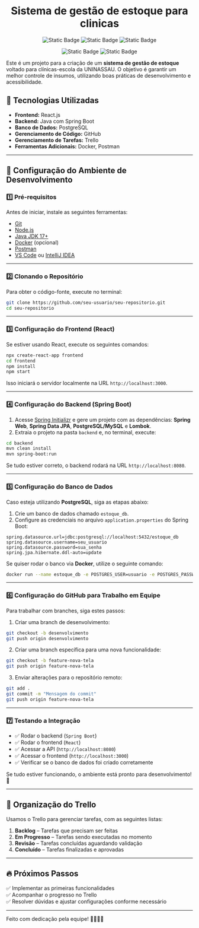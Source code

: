 <h1 align="center"> Sistema de gestão de estoque para clinicas </h1>

<p align="center">
<img alt="Static Badge" src="https://img.shields.io/badge/Status-Em_Desenvolvimento-green?style=for-the-badge">
<img alt="Static Badge" src="https://img.shields.io/badge/Language-Java_Script-orange?style=for-the-badge">
<img alt="Static Badge" src="https://img.shields.io/badge/Language-Java-orange?style=for-the-badge">
</p>
<p align="center">
<img alt="Static Badge" src="https://img.shields.io/badge/Language-HTML-orange?style=for-the-badge">
<img alt="Static Badge" src="https://img.shields.io/badge/Language-CSS-orange?style=for-the-badge">
<p>

Este é um projeto para a criação de um **sistema de gestão de estoque** voltado para clínicas-escola da UNINASSAU. O objetivo é garantir um melhor controle de insumos, utilizando boas práticas de desenvolvimento e acessibilidade.

## 📌 Tecnologias Utilizadas

- **Frontend:** React.js  
- **Backend:** Java com Spring Boot  
- **Banco de Dados:** PostgreSQL  
- **Gerenciamento de Código:** GitHub  
- **Gerenciamento de Tarefas:** Trello  
- **Ferramentas Adicionais:** Docker, Postman  

---

## 🚀 Configuração do Ambiente de Desenvolvimento

### 1️⃣ Pré-requisitos
Antes de iniciar, instale as seguintes ferramentas:

- [Git](https://git-scm.com/)
- [Node.js](https://nodejs.org/)
- [Java JDK 17+](https://www.oracle.com/java/technologies/javase/jdk17-archive-downloads.html)
- [Docker](https://www.docker.com/) (opcional)
- [Postman](https://www.postman.com/)
- [VS Code](https://code.visualstudio.com/) ou [IntelliJ IDEA](https://www.jetbrains.com/idea/)

---

### 2️⃣ Clonando o Repositório
Para obter o código-fonte, execute no terminal:

```sh
git clone https://github.com/seu-usuario/seu-repositorio.git
cd seu-repositorio
```

---

### 3️⃣ Configuração do Frontend (React)
Se estiver usando React, execute os seguintes comandos:

```sh
npx create-react-app frontend
cd frontend
npm install
npm start
```

Isso iniciará o servidor localmente na URL `http://localhost:3000`.

---

### 4️⃣ Configuração do Backend (Spring Boot)
1. Acesse [Spring Initializr](https://start.spring.io/) e gere um projeto com as dependências: **Spring Web**, **Spring Data JPA**, **PostgreSQL/MySQL** e **Lombok**.  
2. Extraia o projeto na pasta `backend` e, no terminal, execute:

```sh
cd backend
mvn clean install
mvn spring-boot:run
```

Se tudo estiver correto, o backend rodará na URL `http://localhost:8080`.

---

### 5️⃣ Configuração do Banco de Dados
Caso esteja utilizando **PostgreSQL**, siga as etapas abaixo:

1. Crie um banco de dados chamado `estoque_db`.
2. Configure as credenciais no arquivo `application.properties` do Spring Boot:

```properties
spring.datasource.url=jdbc:postgresql://localhost:5432/estoque_db
spring.datasource.username=seu_usuario
spring.datasource.password=sua_senha
spring.jpa.hibernate.ddl-auto=update
```

Se quiser rodar o banco via **Docker**, utilize o seguinte comando:

```sh
docker run --name estoque_db -e POSTGRES_USER=usuario -e POSTGRES_PASSWORD=senha -p 5432:5432 -d postgres
```

---

### 6️⃣ Configuração do GitHub para Trabalho em Equipe
Para trabalhar com branches, siga estes passos:

1. Criar uma branch de desenvolvimento:
```sh
git checkout -b desenvolvimento
git push origin desenvolvimento
```

2. Criar uma branch específica para uma nova funcionalidade:
```sh
git checkout -b feature-nova-tela
git push origin feature-nova-tela
```

3. Enviar alterações para o repositório remoto:
```sh
git add .
git commit -m "Mensagem do commit"
git push origin feature-nova-tela
```

---

### 7️⃣ Testando a Integração
- ✅ Rodar o backend (`Spring Boot`)
- ✅ Rodar o frontend (`React`)
- ✅ Acessar a API (`http://localhost:8080`)
- ✅ Acessar o frontend (`http://localhost:3000`)
- ✅ Verificar se o banco de dados foi criado corretamente

Se tudo estiver funcionando, o ambiente está pronto para desenvolvimento! 🚀

---

## 📌 Organização do Trello
Usamos o Trello para gerenciar tarefas, com as seguintes listas:

1. **Backlog** – Tarefas que precisam ser feitas  
2. **Em Progresso** – Tarefas sendo executadas no momento  
3. **Revisão** – Tarefas concluídas aguardando validação  
4. **Concluído** – Tarefas finalizadas e aprovadas  

---

## 🔥 Próximos Passos
✅ Implementar as primeiras funcionalidades  
✅ Acompanhar o progresso no Trello  
✅ Resolver dúvidas e ajustar configurações conforme necessário  

---

Feito com dedicação pela equipe! 👨‍💻👩‍💻  
